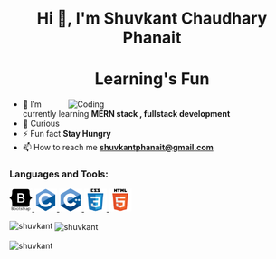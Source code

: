 <h1 align="center">Hi 👋, I'm Shuvkant Chaudhary Phanait</h1>
<h1 align="center">Learning's Fun</h1>

<img align="right" alt="Coding" width="400" src="https://repository-images.githubusercontent.com/462900780/0a10af70-6cbf-46df-9071-0ff586a3b1d6"/>

- 🌱 I’m currently learning **MERN stack , fullstack development**
- 💬 Curious
- ⚡ Fun fact **Stay Hungry**
- 📫 How to reach me **shuvkantphanait@gmail.com**


<p align="left">
</p>

<h3 align="left">Languages and Tools:</h3>
<p align="left"> <a href="https://getbootstrap.com" target="_blank" rel="noreferrer"> <img src="https://raw.githubusercontent.com/devicons/devicon/master/icons/bootstrap/bootstrap-plain-wordmark.svg" alt="bootstrap" width="40" height="40"/> </a> <a href="https://www.cprogramming.com/" target="_blank" rel="noreferrer"> <img src="https://raw.githubusercontent.com/devicons/devicon/master/icons/c/c-original.svg" alt="c" width="40" height="40"/> </a> <a href="https://www.w3schools.com/cpp/" target="_blank" rel="noreferrer"> <img src="https://raw.githubusercontent.com/devicons/devicon/master/icons/cplusplus/cplusplus-original.svg" alt="cplusplus" width="40" height="40"/> </a> <a href="https://www.w3schools.com/css/" target="_blank" rel="noreferrer"> <img src="https://raw.githubusercontent.com/devicons/devicon/master/icons/css3/css3-original-wordmark.svg" alt="css3" width="40" height="40"/> </a> <a href="https://www.w3.org/html/" target="_blank" rel="noreferrer"> <img src="https://raw.githubusercontent.com/devicons/devicon/master/icons/html5/html5-original-wordmark.svg" alt="html5" width="40" height="40"/> </a> </p>
<p><img align="left" src="https://github-readme-stats.vercel.app/api/top-langs?username=shuvkant&show_icons=true&locale=en&layout=compact" alt="shuvkant" /></p>

<p>&nbsp;<img align="center" src="https://github-readme-stats.vercel.app/api?username=Shuvkant&show_icons=true&locale=en" alt="shuvkant" /></p>
<p><img align="center" src="https://github-readme-streak-stats.herokuapp.com/?user=shuvkant&" alt="shuvkant" /></p>
